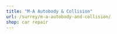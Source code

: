 ```yaml
---
title: "M-A Autobody & Collision"
url: /surrey/m-a-autobody-and-collision/
shop: car repair
---
```

